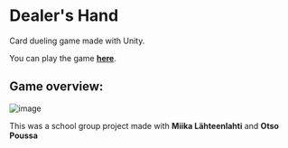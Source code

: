 # Dealer's Hand
Card dueling game made with Unity.

You can play the game [**here**](https://mikooboy.github.io/Dealers-Hand/).

## Game overview:
![image](https://user-images.githubusercontent.com/73204452/110695799-f9ec1700-81f2-11eb-8639-ce2f5aaff8fe.png)



This was a school group project made with **Miika Lähteenlahti** and **Otso Poussa**
